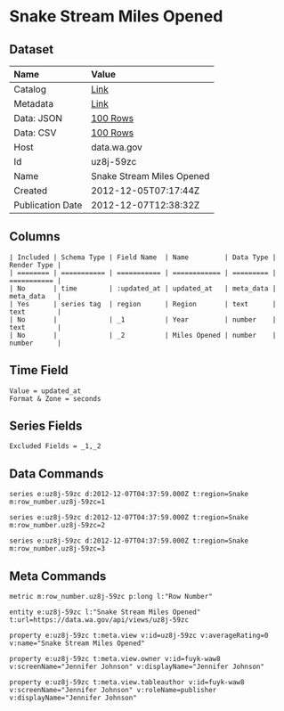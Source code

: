 # Snake Stream Miles Opened

## Dataset

| Name | Value |
| :--- | :---- |
| Catalog | [Link](https://catalog.data.gov/dataset/snake-stream-miles-opened-bdc2a) |
| Metadata | [Link](https://data.wa.gov/api/views/uz8j-59zc) |
| Data: JSON | [100 Rows](https://data.wa.gov/api/views/uz8j-59zc/rows.json?max_rows=100) |
| Data: CSV | [100 Rows](https://data.wa.gov/api/views/uz8j-59zc/rows.csv?max_rows=100) |
| Host | data.wa.gov |
| Id | uz8j-59zc |
| Name | Snake Stream Miles Opened |
| Created | 2012-12-05T07:17:44Z |
| Publication Date | 2012-12-07T12:38:32Z |

## Columns

```ls
| Included | Schema Type | Field Name  | Name         | Data Type | Render Type |
| ======== | =========== | =========== | ============ | ========= | =========== |
| No       | time        | :updated_at | updated_at   | meta_data | meta_data   |
| Yes      | series tag  | region      | Region       | text      | text        |
| No       |             | _1          | Year         | number    | text        |
| No       |             | _2          | Miles Opened | number    | number      |
```

## Time Field

```ls
Value = updated_at
Format & Zone = seconds
```

## Series Fields

```ls
Excluded Fields = _1,_2
```

## Data Commands

```ls
series e:uz8j-59zc d:2012-12-07T04:37:59.000Z t:region=Snake m:row_number.uz8j-59zc=1

series e:uz8j-59zc d:2012-12-07T04:37:59.000Z t:region=Snake m:row_number.uz8j-59zc=2

series e:uz8j-59zc d:2012-12-07T04:37:59.000Z t:region=Snake m:row_number.uz8j-59zc=3
```

## Meta Commands

```ls
metric m:row_number.uz8j-59zc p:long l:"Row Number"

entity e:uz8j-59zc l:"Snake Stream Miles Opened" t:url=https://data.wa.gov/api/views/uz8j-59zc

property e:uz8j-59zc t:meta.view v:id=uz8j-59zc v:averageRating=0 v:name="Snake Stream Miles Opened"

property e:uz8j-59zc t:meta.view.owner v:id=fuyk-waw8 v:screenName="Jennifer Johnson" v:displayName="Jennifer Johnson"

property e:uz8j-59zc t:meta.view.tableauthor v:id=fuyk-waw8 v:screenName="Jennifer Johnson" v:roleName=publisher v:displayName="Jennifer Johnson"
```